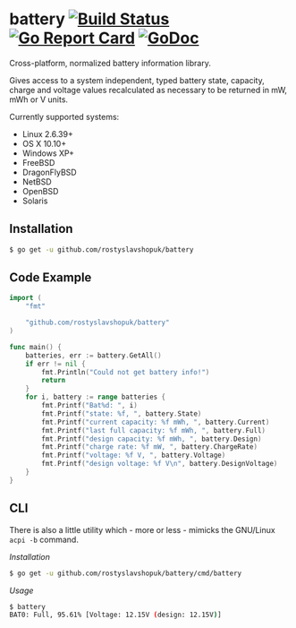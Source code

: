 battery [![Build Status](https://travis-ci.org/distatus/battery.svg?branch=master)](https://travis-ci.org/distatus/battery) [![Go Report Card](https://goreportcard.com/badge/github.com/rostyslavshopuk/battery)](https://goreportcard.com/report/github.com/rostyslavshopuk/battery) [![GoDoc](https://godoc.org/github.com/rostyslavshopuk/battery?status.svg)](https://godoc.org/github.com/rostyslavshopuk/battery)
=======

Cross-platform, normalized battery information library.

Gives access to a system independent, typed battery state, capacity, charge and voltage values recalculated as necessary to be returned in mW, mWh or V units.

Currently supported systems:

* Linux 2.6.39+
* OS X 10.10+
* Windows XP+
* FreeBSD
* DragonFlyBSD
* NetBSD
* OpenBSD
* Solaris

Installation
------------

```bash
$ go get -u github.com/rostyslavshopuk/battery
```

Code Example
------------

```go
import (
	"fmt"

	"github.com/rostyslavshopuk/battery"
)

func main() {
	batteries, err := battery.GetAll()
	if err != nil {
		fmt.Println("Could not get battery info!")
		return
	}
	for i, battery := range batteries {
		fmt.Printf("Bat%d: ", i)
		fmt.Printf("state: %f, ", battery.State)
		fmt.Printf("current capacity: %f mWh, ", battery.Current)
		fmt.Printf("last full capacity: %f mWh, ", battery.Full)
		fmt.Printf("design capacity: %f mWh, ", battery.Design)
		fmt.Printf("charge rate: %f mW, ", battery.ChargeRate)
		fmt.Printf("voltage: %f V, ", battery.Voltage)
		fmt.Printf("design voltage: %f V\n", battery.DesignVoltage)
	}
}
```

CLI
---

There is also a little utility which - more or less - mimicks the GNU/Linux `acpi -b` command.

*Installation*

```bash
$ go get -u github.com/rostyslavshopuk/battery/cmd/battery
```

*Usage*

```bash
$ battery
BAT0: Full, 95.61% [Voltage: 12.15V (design: 12.15V)]
```
